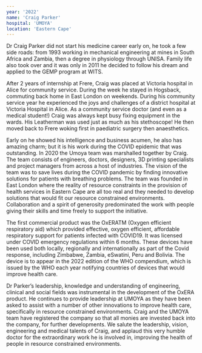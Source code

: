```yaml
---
year: '2022'
name: 'Craig Parker'
hospital: 'UMOYA'
location: 'Eastern Cape'
---
```


Dr Craig Parker did not start his medicine career early on, he took a few side roads: from 1993 working in mechanical engineering at mines in South Africa and Zambia, then a degree in physiology through UNISA. Family life also took over and it was only in 2011 he decided to follow his dream and applied to the GEMP program at WITS. 


After 2 years of internship at Frere, Craig was placed at Victoria hospital in Alice for community service. During the week he stayed in Hogsback, commuting back home in East London on weekends. During his community service year he experienced the joys and challenges of a district hospital at Victoria Hospital in Alice.  As a community service doctor (and even as a medical student!) Craig was always kept busy fixing equipment in the wards. His Leatherman was used just as much as his stethoscope! He then moved back to Frere woking first in paediatric surgery then anaesthetics. 

Early on he showed his intelligence and business acumen, he also has amazing charm; but it is his work during the COVID epidemic that was outstanding. In 2020 the Umoya team was marshalled together by Craig. The team consists of engineers, doctors, designers, 3D printing specialists and project managers from across a host of industries. The vision of the team was to save lives during the COVID pandemic by finding innovative solutions for patients with breathing problems. The team was founded in East London where the reality of resource constraints in the provision of health services in Eastern Cape are all too real and they needed to develop solutions that would fit our resource constrained environments. Collaboration and a spirit of generosity predominated the work with people giving their skills and time freely to support the initiative.

The first commercial product was the OxERATM (Oxygen efficient respiratory aid) which provided effective, oxygen efficient, affordable respiratory support for patients infected with COVID19. It was licensed under COVID emergency regulations within 6 months. These devices have been used both locally, regionally and internationally as part of the Covid response, including Zimbabwe, Zambia, eSwatini, Peru and Bolivia.  The device is to appear in the 2022 edition of the WHO compendium, which is issued by the WHO each year notifying countries of devices that would improve health care.

Dr Parker’s leadership, knowledge and understanding of engineering, clinical and social fields was instrumental in the development of the OxERA product. He continues to provide leadership at UMOYA as they have been asked to assist with a number of other innovations to improve health care, specifically in resource constrained environments. Craig and the UMOYA team have registered the company so that all monies are invested back into the company, for further developments. We salute the leadership, vision, engineering and medical talents of Craig, and applaud this very humble doctor for the extraordinary work he is involved in, improving the health of people in resource constrained environments.  

<!-- 
    This is a comment and is not displayed on the website. Do not alter this text between arrows (->).
    To change the content in this file, simply retype/ copy+paste any text above, as you would in a normal text file/ word document. 

    Do not touch the 'year:, name:, hospital: or location:' titles, or the --- above and below it, except to change the text inside ''.
    Please refer to the "HOW TO USE" or "HOW TO USE SHORT" files for more information.

    HOW TO UPDATE THE IMAGE:
        1. Navigate to the folder called "media"
        2. Inside there is a folder called "doctor-of-the-year"
        3. Place the image inside that folder, replacing the old one
        4. Ensure that the image is called "portrait.jpg"
        5. Ensure that the height and width of the image is the same,
        otherwise the image will squish
 -->
